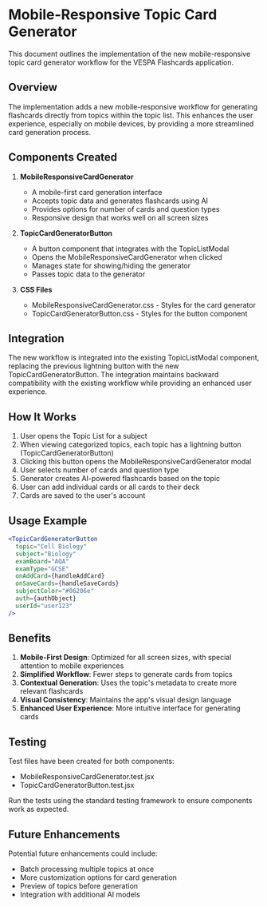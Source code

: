 # Mobile-Responsive Topic Card Generator

This document outlines the implementation of the new mobile-responsive topic card generator workflow for the VESPA Flashcards application.

## Overview

The implementation adds a new mobile-responsive workflow for generating flashcards directly from topics within the topic list. This enhances the user experience, especially on mobile devices, by providing a more streamlined card generation process.

## Components Created

1. **MobileResponsiveCardGenerator**
   - A mobile-first card generation interface
   - Accepts topic data and generates flashcards using AI
   - Provides options for number of cards and question types
   - Responsive design that works well on all screen sizes

2. **TopicCardGeneratorButton**
   - A button component that integrates with the TopicListModal
   - Opens the MobileResponsiveCardGenerator when clicked
   - Manages state for showing/hiding the generator
   - Passes topic data to the generator

3. **CSS Files**
   - MobileResponsiveCardGenerator.css - Styles for the card generator
   - TopicCardGeneratorButton.css - Styles for the button component

## Integration

The new workflow is integrated into the existing TopicListModal component, replacing the previous lightning button with the new TopicCardGeneratorButton. The integration maintains backward compatibility with the existing workflow while providing an enhanced user experience.

## How It Works

1. User opens the Topic List for a subject
2. When viewing categorized topics, each topic has a lightning button (TopicCardGeneratorButton)
3. Clicking this button opens the MobileResponsiveCardGenerator modal
4. User selects number of cards and question type
5. Generator creates AI-powered flashcards based on the topic
6. User can add individual cards or all cards to their deck
7. Cards are saved to the user's account

## Usage Example

```jsx
<TopicCardGeneratorButton 
  topic="Cell Biology"
  subject="Biology"
  examBoard="AQA"
  examType="GCSE"
  onAddCard={handleAddCard}
  onSaveCards={handleSaveCards}
  subjectColor="#06206e"
  auth={authObject}
  userId="user123"
/>
```

## Benefits

1. **Mobile-First Design**: Optimized for all screen sizes, with special attention to mobile experiences
2. **Simplified Workflow**: Fewer steps to generate cards from topics
3. **Contextual Generation**: Uses the topic's metadata to create more relevant flashcards
4. **Visual Consistency**: Maintains the app's visual design language
5. **Enhanced User Experience**: More intuitive interface for generating cards

## Testing

Test files have been created for both components:
- MobileResponsiveCardGenerator.test.jsx
- TopicCardGeneratorButton.test.jsx

Run the tests using the standard testing framework to ensure components work as expected.

## Future Enhancements

Potential future enhancements could include:
- Batch processing multiple topics at once
- More customization options for card generation
- Preview of topics before generation
- Integration with additional AI models 